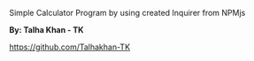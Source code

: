 Simple Calculator Program by using created Inquirer from NPMjs

**By: Talha Khan - TK**

https://github.com/Talhakhan-TK